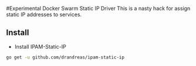 #Experimental Docker Swarm Static IP Driver
This is a nasty hack for assign static IP addresses to services.

## Install 
- Install IPAM-Static-IP
```sh
go get -u github.com/drandreas/ipam-static-ip
```